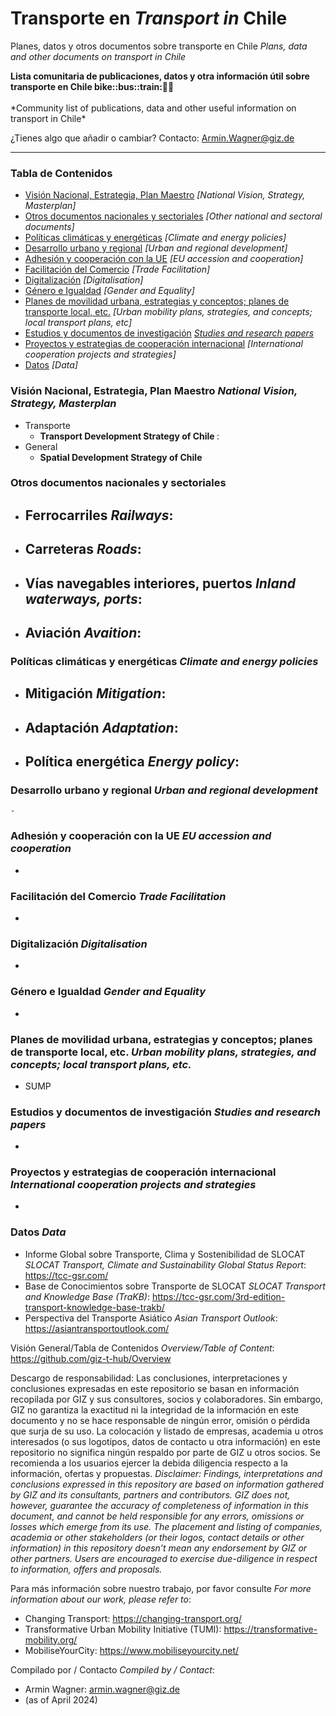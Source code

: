 # Transporte en *Transport in* Chile
Planes, datos y otros documentos sobre transporte en Chile *Plans, data and other documents on transport in Chile* 

<b> 
Lista comunitaria de publicaciones, datos y otra información útil sobre transporte en Chile bike::bus::train:🌳🚊
</b><br><br>
*Community list of publications, data and other useful information on transport in Chile*

¿Tienes algo que añadir o cambiar? Contacto: Armin.Wagner@giz.de

------------------------------

### Tabla de Contenidos

- [Visión Nacional, Estrategia, Plan Maestro](#Visión-Nacional-Estrategia-Plan-Maestro) *[National Vision, Strategy, Masterplan]*
- [Otros documentos nacionales y sectoriales](#Otros-documentos-nacionales-sectoriales) *[Other national and sectoral documents]* 
- [Políticas climáticas y energéticas](#Políticas-climáticas-energéticas) *[Climate and energy policies]*
- [Desarrollo urbano y regional](#urbano) *[Urban and regional development]*
- [Adhesión y cooperación con la UE](#Adhesión-UE) *[EU accession and cooperation]*
- [Facilitación del Comercio](#Facilitación-del-Comercio) *[Trade Facilitation]*  
- [Digitalización](#Digitalización) *[Digitalisation]*
- [Género e Igualdad](#Género) *[Gender and Equality]*
- [Planes de movilidad urbana, estrategias y conceptos; planes de transporte local, etc.](#planes-de-transporte-local) *[Urban mobility plans, strategies, and concepts; local transport plans, etc]* 
- [Estudios y documentos de investigación](#Estudios-investigación) *[Studies and research papers](#studies-research)*
- [Proyectos y estrategias de cooperación internacional](#cooperación-internacional) *[International cooperation projects and strategies]*
- [Datos](#Datos) *[Data]*

  
### Visión Nacional, Estrategia, Plan Maestro *National Vision, Strategy, Masterplan* <a name="Visión-Nacional-Estrategia-Plan-Maestro"></a> 

- Transporte
  	- <b> Transport Development Strategy of Chile </b>: 
- General
	- <b> Spatial Development Strategy of Chile </b>
 

### Otros documentos nacionales y sectoriales <a name="Otros-documentos-nacionales-sectoriales"></a> 

- Ferrocarriles *Railways*:
  	-
 
- Carreteras *Roads*:
  	- 
    
- Vías navegables interiores, puertos *Inland waterways, ports*:
  	- 
- Aviación *Avaition*:
  	-

### Políticas climáticas y energéticas *Climate and energy policies* <a name="Políticas-climáticas-energética"></a> 

- Mitigación *Mitigation*:
  	-
  
- Adaptación *Adaptation*:
  	-
  
- Política energética *Energy policy*:
	- 

### Desarrollo urbano y regional *Urban and regional development* <a name="urbano"></a> 

 	- 

### Adhesión y cooperación con la UE *EU accession and cooperation* <a name="Adhesión-UE"></a> 

-

### Facilitación del Comercio *Trade Facilitation* <a name="Facilitación-del-Comercio"></a> 

-

### Digitalización *Digitalisation* <a name="Digitalización"></a>

-

### Género e Igualdad *Gender and Equality* <a name="Género"></a>

-

### Planes de movilidad urbana, estrategias y conceptos; planes de transporte local, etc. *Urban mobility plans, strategies, and concepts; local transport plans, etc.* <a name="planes-de-transporte-local"></a>  

- SUMP

### Estudios y documentos de investigación *Studies and research papers* <a name="Estudios-investigación"></a> 

-

### Proyectos y estrategias de cooperación internacional *International cooperation projects and strategies* <a name="ooperación-internacional"></a> 

-

### Datos *Data* <a name="Datos"></a>

- Informe Global sobre Transporte, Clima y Sostenibilidad de SLOCAT *SLOCAT Transport, Climate and Sustainability Global Status Report*: https://tcc-gsr.com/ 
- Base de Conocimientos sobre Transporte de SLOCAT *SLOCAT Transport and Knowledge Base (TraKB)*:  https://tcc-gsr.com/3rd-edition-transport-knowledge-base-trakb/ 
- Perspectiva del Transporte Asiático *Asian Transport Outlook*: https://asiantransportoutlook.com/
  

Visión General/Tabla de Contenidos *Overview/Table of Content*: https://github.com/giz-t-hub/Overview

Descargo de responsabilidad: Las conclusiones, interpretaciones y conclusiones expresadas en este repositorio se basan en información recopilada por GIZ y sus consultores, socios y colaboradores. Sin embargo, GIZ no garantiza la exactitud ni la integridad de la información en este documento y no se hace responsable de ningún error, omisión o pérdida que surja de su uso. La colocación y listado de empresas, academia u otros interesados (o sus logotipos, datos de contacto u otra información) en este repositorio no significa ningún respaldo por parte de GIZ u otros socios. Se recomienda a los usuarios ejercer la debida diligencia respecto a la información, ofertas y propuestas.
*Disclaimer: Findings, interpretations and conclusions expressed in this repository are based on information gathered by GIZ and its consultants, partners and contributors. GIZ does not, however, guarantee the accuracy of completeness of information in this document, and cannot be held responsible for any errors, omissions or losses which emerge from its use. The placement and listing of companies, academia or other stakeholders (or their logos, contact details or other information) in this repository doesn’t mean any endorsement by GIZ or other partners. Users are encouraged to exercise due-diligence in respect to information, offers and proposals.*


Para más información sobre nuestro trabajo, por favor consulte *For more information about our work, please refer to*: 
- Changing Transport: https://changing-transport.org/
-	Transformative Urban Mobility Initiative (TUMI): https://transformative-mobility.org/
-	MobiliseYourCity: https://www.mobiliseyourcity.net/
		
Compilado por / Contacto *Compiled by / Contact*:
- Armin Wagner: armin.wagner@giz.de
- (as of April 2024)
